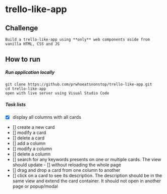# trello-like-app

## Challenge
```
Build a trello-like-app using **only** web components aside from vanilla HTML, CSS and JS
```

## How to run

##### Run application locally
```
git clone https://github.com/prwhoeatsnonstop/trello-like-app.git
cd trello-like-app
open with live server using Visual Studio Code
```

##### Task lists
- [x] display all columns with all cards
- [] create a new card
- [] modify a card
- [] delete a card
- [] add a column
- [] modify a column
- [] delete a column
- [] search for any keywords presents on one or multiple cards. The view should update - [] without reloading the whole page
- [] drag and drop a card from one column to another
- [] click on a card to see its description. The description should be in the same view  and extend the card container. It should not open in another page or popup/modal

